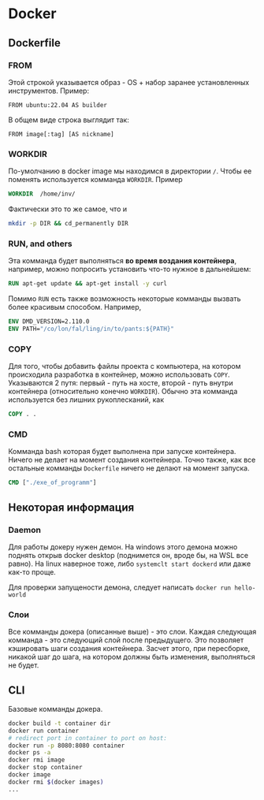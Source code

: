 # Docker

## Dockerfile
### FROM
Этой строкой указывается образ - OS + набор заранее установленных инструментов. Пример:

`FROM ubuntu:22.04 AS builder`

В общем виде строка выглядит так:

`FROM image[:tag] [AS nickname]`

### WORKDIR
По-умолчанию в docker image мы находимся в директории `/`. Чтобы ее поменять используется комманда `WORKDIR`. Пример

```Dockerfile
WORKDIR  /home/inv/
```

Фактически это то же самое, что и
```bash
mkdir -p DIR && cd_permanently DIR
```

### RUN, and others
Эта комманда будет выполняться **во время воздания контейнера**, например, можно попросить установить что-то нужное в дальнейшем:

```Dockerfile
RUN apt-get update && apt-get install -y curl
```

Помимо `RUN` есть также возможность некоторые комманды вызвать более красивым способом. Например, 
```Dockerfile
ENV DMD_VERSION=2.110.0
ENV PATH="/co/lon/fal/ling/in/to/pants:${PATH}"
```

### COPY
Для того, чтобы добавить файлы проекта с компьютера, на котором происходила разработка в контейнер, можно использовать `COPY`. Указываются 2 путя: первый - путь на хосте, второй - путь внутри контейнера (относительно конечно `WORKDIR`). Обычно эта комманда используется без лишних рукоплесканий, как

```Dockerfile
COPY . .
```

### CMD
Комманда bash которая будет выполнена при запуске контейнера. Ничего не делает на момент создания контейнера. Точно также, как все остальные комманды `Dockerfile` ничего не делают на момент запуска.
```Dockerfile
CMD ["./exe_of_programm"]
```

## Некоторая информация
### Daemon
Для работы докеру нужен демон. На windows этого демона можно поднять открыв docker desktop (поднимется он, вроде бы, на WSL все равно). На linux наверное тоже, либо `systemclt start dockerd` или даже как-то проще.

Для проверки запущености демона, следует написать `docker run hello-world`

### Слои
Все комманды докера (описанные выше) - это слои. Каждая следующая комманда - это следующий слой после предыдущего. Это позволяет кэшировать шаги создания контейнера. Засчет этого, при пересборке, никакой шаг до шага, на котором должны быть изменения, выполняться не будет.

## CLI
Базовые комманды докера.
```bash
docker build -t container dir
docker run container
# redirect port in container to port on host:
docker run -p 8080:8080 container
docker ps -a
docker rmi image
docker stop container
docker image
docker rmi $(docker images)
...
```

